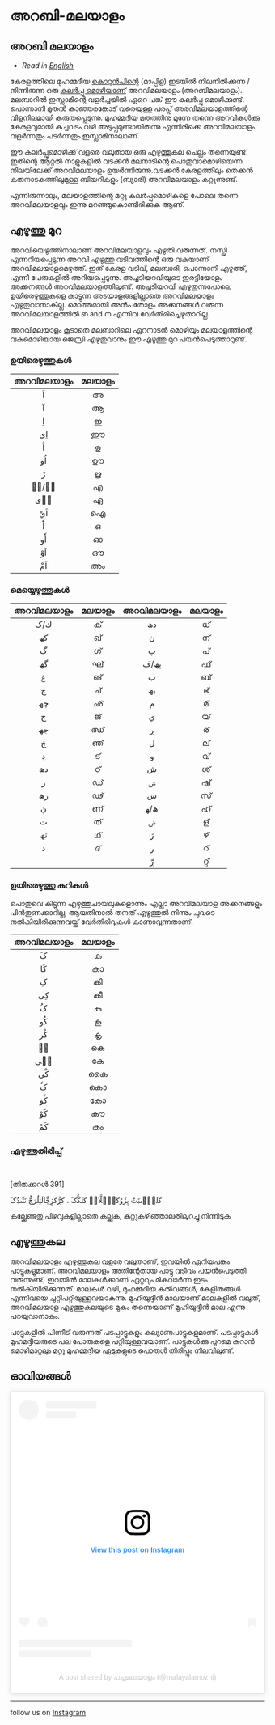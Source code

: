 # അറബി-മലയാളം

## അറബി മലയാളം

* _Read in [English](/en/arabi-malayalam/)_

കേരളത്തിലെ മുഹമ്മദീയ [കൊറുന്‍പിന്റെ](/materials/glossary/) (മാപ്പിള) ഇടയില്‍ നിലനില്‍ക്കുന്ന / നിന്നിരുന്ന ഒരു [കലര്‍പ്പു മൊഴിയാണ്](/materials/glossary/) അറവിമലയാളം (അറബിമലയാളം). മലബാറില്‍ ഇസ്ലാമിന്റെ വളര്‍ച്ചയില്‍ ഏറെ പങ്ക് ഈ കലര്‍പ്പു മൊഴിക്കുണ്ട്. പൊന്നാനി മുതല്‍ കാഞ്ഞരങ്കോട് വരെയുള്ള പരപ്പ് അരവിമലയാളത്തിന്റെ വിളനിലമായി കരുതപ്പെടുന്നു. മുഹമ്മദീയ മതത്തിനു മുന്നേ തന്നെ അറവികള്‍ക്കു കേരളവുമായി കച്ചവടം വഴി അടുപ്പമുണ്ടായിരുന്നു എന്നിരിക്കെ അറവിമലയാളം വളര്‍ന്നതും പടര്‍ന്നതും ഇസ്ലാമിനാലാണ്.

ഈ കലര്‍പ്പുമൊഴിക്ക് വളരെ വലുതായ ഒരു എഴുത്തുകല ചെല്ലം തന്നെയുണ്ട്. ഇതിന്റെ ആറ്റല്‍ നാളുകളില്‍ വടക്കന്‍ മലനാടിന്റെ പൊതുവാമൊഴിയെന്ന നിലയിലേക്ക് അറവിമലയാളം ഉയര്‍ന്നിരുന്നു.വടക്കന്‍ കേരളത്തിലും തെക്കന്‍ കരുനാടകത്തിലുമുള്ള ബിയറികളും (ബ്യാരി) അറവിമലയാളം കറ്റുന്നുണ്ട്.

എന്നിരുന്നാലും, മലയാളത്തിന്റെ മറ്റു കലര്‍പ്പുമൊഴികളെ പോലെ തന്നെ അറവിമലയാളവും ഇന്നു മറഞ്ഞുകൊണ്ടിരിക്കുക ആണ്.

## എഴുത്തു മുറ

അറവിയെഴുത്തിനാലാണ് അറവിമലയാളവും എഴുതി വരുന്നത്. നസ്ഖി എന്നറിയപ്പെടുന്ന അറവി എഴുത്തു വടിവത്തിന്റെ ഒരു വകയാണ് അറവിമലയാളമെഴുത്ത്. ഇത് കേരള വടിവ്, മലബാരി, പൊന്നാനി എഴുത്ത്, എന്നീ പേരുകളില്‍ അറിയപ്പെടുന്നു. അച്ചടിയറവിയുടെ ഇരട്ടിയോളം അക്കനങ്ങള്‍ അറവിമലയാളത്തിലുണ്ട്.
അച്ചടിയറവി എഴുതുന്നപോലെ ഉയിരെഴുത്തുകളെ കാട്ടുന്ന അടയാളങ്ങളില്ലാതെ അറവിമലയാളം എഴുതുവാനാകില്ല. മൊത്തമായി അന്‍പതോളം അക്കനങ്ങള്‍ വരുന്ന അറവിമലയാളത്തില്‍ ഩ and ന.എന്നിവ വേര്‍തിരിച്ചെഴുതാറില്ല.

അറവിമലയാളം കൂടാതെ മലബാറിലെ ഏറനാടന്‍ മൊഴിയും മലയാളത്തിന്റെ വകമൊഴിയായ ജെസ്രി എഴുതുവാനും ഈ എഴുത്തു മുറ പയന്‍പെടുത്താറുണ്ട്.

### ഉയിരെഴുത്തുകള്‍
| അറവിമലയാളം | മലയാളം |
| :--------: | :----: |
|     اَ      |   അ    |
|     آ      |   ആ    |
|     اِ      |   ഇ    |
|     اِی     |   ഈ    |
|     اُ      |   ഉ    |
|     اُو     |   ഊ    |
|     رْ      |   ഋ    |
|    ا٘/اࣣ    |   എ    |
|     ا٘ی     |   ഏ    |
|     اَيْ     |   ഐ    |
|     اٗ      |   ഒ    |
|     اٗو     |   ഓ    |
|     اَوْ     |   ഔ    |
|     اَمْ     |   അം   |

### മെയ്യെഴുത്തുകള്‍

| അറവിമലയാളം | മലയാളം | അറവിമലയാളം | മലയാളം |
| :--------: | :----: | :--------: | :----: |
|    ك/ک     |   ക്    |     دھ     |   ധ്    |
|     كھ     |   ഖ്    |     ن      |   ന്    |
|     گ      |   ഗ്    |     پ      |   പ്    |
|     گھ     |   ഘ്    |    پھ/ف    |   ഫ്    |
|     ۼ      |   ങ്    |     ب      |   ബ്    |
|     چ      |   ച്    |     بھ     |   ഭ്    |
|     چھ     |   ഛ്    |     م      |   മ്    |
|     ج      |   ജ്    |     ي      |   യ്    |
|     جھ     |   ഝ്    |     ڔ      |   ര്    |
|     ڿ      |   ഞ്    |     ل      |   ല്    |
|     ڊ      |   ട്    |     و      |   വ്    |
|     ڊھ     |   ഠ്    |     ش      |   ശ്    |
|     ڗ      |   ഡ്    |     ۺ      |   ഷ്    |
|     ڗھ     |   ഢ്    |     س      |   സ്    |
|     ڹ      |   ണ്    |    ھ/ﮭ     |   ഹ്    |
|     ت      |   ത്    |     ۻ      |   ള്    |
|     تھ     |   ഥ്    |     ژ      |   ഴ്    |
|     د      |   ദ്    |     ر      |   റ്    |
|            |        |     ڔّ      |   റ്റ്   |

### ഉയിരെഴുത്തു കുറികള്‍

പൊതുവെ കിട്ടുന്ന എഴുത്തുചായലുകളൊന്നും എല്ലാ അറവിമലയാള അക്കനങ്ങളും പിന്‍തുണക്കാറില്ല, ആയതിനാല്‍ തനത് എഴുത്തുല്‍ നിന്നും ചുവടെ നല്‍കിയിരിക്കുന്നവയ്ക്ക് വേര്‍തിരിവുകള്‍ കാണാവുന്നതാണ്.


| അറവിമലയാളം | മലയാളം |
| :--------: | :----: |
|     کَ      |   ക    |
|     کَا     |   കാ   |
|     کِ      |   കി   |
|     کِی     |   കീ   |
|     کُ      |   കു    |
|     کُو     |   കൂ    |
|     کْر     |   കൃ    |
|     کࣣ     |   കെ   |
|    کࣣی     |   കേ   |
|     کَْي     |   കൈ   |
|     کٗ      |   കൊ   |
|     کٗو     |   കോ   |
|     کَوْ     |   കൗ   |
|     کَمْ     |   കം   |



### എഴുത്തുതിരിപ്പ്

<br>

[തിരുക്കുറള്‍ 391]

کَلکّࣣىڹَتُ پِژَوُکَۻِّلَّاتࣣ کَلکُّکَ ، کڔُّکژِڿَّالَتِلُرَچُّ نَنِّىڊُکَ

കല്ക്കേണ്ടതു പിഴവുകളില്ലാതെ കല്ക്കുക, കറ്റുകഴിഞ്ഞാലതിലുറച്ചു നിന്നീടുക

## എഴുത്തുകല

അറവിമലയാളം എഴുത്തുകല വളരേ വലുതാണ്, ഇവയില്‍ ഏറിയപങ്കും പാട്ടുകളുമാണ്. അറവിമലയാളം അതിന്റേതായ പാട്ടു വടിവം പയന്‍പെടുത്തി വരുന്നുണ്ട്, ഇവയില്‍ മാലകള്‍ക്കാണ് ഏറ്റവും മികവാര്‍ന്ന ഇടം നല്‍കിയിരിക്കുന്നത്. മാലകള്‍ വഴി, മുഹമ്മദീയ കല്‍വങ്ങള്‍, കേളിതങ്ങള്‍ എന്നിവയെ ചുറ്റിപറ്റിയുള്ളവയാകുന്നു. മുഹിയുദ്ദീൻ മാലയാണ് മാലകളില്‍ വലുത്, അറവിമലയാള എഴുത്തുകലയുടെ മുകം തന്നെയാണ് മുഹിയുദ്ദീന്‍ മാല എന്നു പറയുവാനാകും.

പാട്ടുകളില്‍ പിന്നീട് വരുന്നത് പടപ്പാട്ടുകളും കല്യാണപാട്ടുകളുമാണ്. പടപ്പാട്ടുകള്‍ മുഹമദ്ദീയരുടെ പല പോരുകളെ പറ്റിയുള്ളവയാണ്. പാട്ടുകള്‍ക്കു പുറമെ കുറാന്‍ മൊഴിമാറ്റലും മറ്റു മുഹമ്മദ്ദീയ ഏടുകളുടെ പൊരുള്‍ തിരിപ്പും നിലവിലുണ്ട്.

## ഓവിയങ്ങള്‍

<blockquote class="instagram-media" data-instgrm-permalink="https://www.instagram.com/p/CSRgRFGlziR/?utm_source=ig_embed&amp;utm_campaign=loading" data-instgrm-version="14" style=" background:#FFF; border:0; border-radius:3px; box-shadow:0 0 1px 0 rgba(0,0,0,0.5),0 1px 10px 0 rgba(0,0,0,0.15); margin: 1px; max-width:540px; min-width:326px; padding:0; width:99.375%; width:-webkit-calc(100% - 2px); width:calc(100% - 2px);"><div style="padding:16px;"> <a href="https://www.instagram.com/p/CSRgRFGlziR/?utm_source=ig_embed&amp;utm_campaign=loading" style=" background:#FFFFFF; line-height:0; padding:0 0; text-align:center; text-decoration:none; width:100%;" target="_blank"> <div style=" display: flex; flex-direction: row; align-items: center;"> <div style="background-color: #F4F4F4; border-radius: 50%; flex-grow: 0; height: 40px; margin-right: 14px; width: 40px;"></div> <div style="display: flex; flex-direction: column; flex-grow: 1; justify-content: center;"> <div style=" background-color: #F4F4F4; border-radius: 4px; flex-grow: 0; height: 14px; margin-bottom: 6px; width: 100px;"></div> <div style=" background-color: #F4F4F4; border-radius: 4px; flex-grow: 0; height: 14px; width: 60px;"></div></div></div><div style="padding: 19% 0;"></div> <div style="display:block; height:50px; margin:0 auto 12px; width:50px;"><svg width="50px" height="50px" viewBox="0 0 60 60" version="1.1" xmlns="https://www.w3.org/2000/svg" xmlns:xlink="https://www.w3.org/1999/xlink"><g stroke="none" stroke-width="1" fill="none" fill-rule="evenodd"><g transform="translate(-511.000000, -20.000000)" fill="#000000"><g><path d="M556.869,30.41 C554.814,30.41 553.148,32.076 553.148,34.131 C553.148,36.186 554.814,37.852 556.869,37.852 C558.924,37.852 560.59,36.186 560.59,34.131 C560.59,32.076 558.924,30.41 556.869,30.41 M541,60.657 C535.114,60.657 530.342,55.887 530.342,50 C530.342,44.114 535.114,39.342 541,39.342 C546.887,39.342 551.658,44.114 551.658,50 C551.658,55.887 546.887,60.657 541,60.657 M541,33.886 C532.1,33.886 524.886,41.1 524.886,50 C524.886,58.899 532.1,66.113 541,66.113 C549.9,66.113 557.115,58.899 557.115,50 C557.115,41.1 549.9,33.886 541,33.886 M565.378,62.101 C565.244,65.022 564.756,66.606 564.346,67.663 C563.803,69.06 563.154,70.057 562.106,71.106 C561.058,72.155 560.06,72.803 558.662,73.347 C557.607,73.757 556.021,74.244 553.102,74.378 C549.944,74.521 548.997,74.552 541,74.552 C533.003,74.552 532.056,74.521 528.898,74.378 C525.979,74.244 524.393,73.757 523.338,73.347 C521.94,72.803 520.942,72.155 519.894,71.106 C518.846,70.057 518.197,69.06 517.654,67.663 C517.244,66.606 516.755,65.022 516.623,62.101 C516.479,58.943 516.448,57.996 516.448,50 C516.448,42.003 516.479,41.056 516.623,37.899 C516.755,34.978 517.244,33.391 517.654,32.338 C518.197,30.938 518.846,29.942 519.894,28.894 C520.942,27.846 521.94,27.196 523.338,26.654 C524.393,26.244 525.979,25.756 528.898,25.623 C532.057,25.479 533.004,25.448 541,25.448 C548.997,25.448 549.943,25.479 553.102,25.623 C556.021,25.756 557.607,26.244 558.662,26.654 C560.06,27.196 561.058,27.846 562.106,28.894 C563.154,29.942 563.803,30.938 564.346,32.338 C564.756,33.391 565.244,34.978 565.378,37.899 C565.522,41.056 565.552,42.003 565.552,50 C565.552,57.996 565.522,58.943 565.378,62.101 M570.82,37.631 C570.674,34.438 570.167,32.258 569.425,30.349 C568.659,28.377 567.633,26.702 565.965,25.035 C564.297,23.368 562.623,22.342 560.652,21.575 C558.743,20.834 556.562,20.326 553.369,20.18 C550.169,20.033 549.148,20 541,20 C532.853,20 531.831,20.033 528.631,20.18 C525.438,20.326 523.257,20.834 521.349,21.575 C519.376,22.342 517.703,23.368 516.035,25.035 C514.368,26.702 513.342,28.377 512.574,30.349 C511.834,32.258 511.326,34.438 511.181,37.631 C511.035,40.831 511,41.851 511,50 C511,58.147 511.035,59.17 511.181,62.369 C511.326,65.562 511.834,67.743 512.574,69.651 C513.342,71.625 514.368,73.296 516.035,74.965 C517.703,76.634 519.376,77.658 521.349,78.425 C523.257,79.167 525.438,79.673 528.631,79.82 C531.831,79.965 532.853,80.001 541,80.001 C549.148,80.001 550.169,79.965 553.369,79.82 C556.562,79.673 558.743,79.167 560.652,78.425 C562.623,77.658 564.297,76.634 565.965,74.965 C567.633,73.296 568.659,71.625 569.425,69.651 C570.167,67.743 570.674,65.562 570.82,62.369 C570.966,59.17 571,58.147 571,50 C571,41.851 570.966,40.831 570.82,37.631"></path></g></g></g></svg></div><div style="padding-top: 8px;"> <div style=" color:#3897f0; font-family:Arial,sans-serif; font-size:14px; font-style:normal; font-weight:550; line-height:18px;">View this post on Instagram</div></div><div style="padding: 12.5% 0;"></div> <div style="display: flex; flex-direction: row; margin-bottom: 14px; align-items: center;"><div> <div style="background-color: #F4F4F4; border-radius: 50%; height: 12.5px; width: 12.5px; transform: translateX(0px) translateY(7px);"></div> <div style="background-color: #F4F4F4; height: 12.5px; transform: rotate(-45deg) translateX(3px) translateY(1px); width: 12.5px; flex-grow: 0; margin-right: 14px; margin-left: 2px;"></div> <div style="background-color: #F4F4F4; border-radius: 50%; height: 12.5px; width: 12.5px; transform: translateX(9px) translateY(-18px);"></div></div><div style="margin-left: 8px;"> <div style=" background-color: #F4F4F4; border-radius: 50%; flex-grow: 0; height: 20px; width: 20px;"></div> <div style=" width: 0; height: 0; border-top: 2px solid transparent; border-left: 6px solid #f4f4f4; border-bottom: 2px solid transparent; transform: translateX(16px) translateY(-4px) rotate(30deg)"></div></div><div style="margin-left: auto;"> <div style=" width: 0px; border-top: 8px solid #F4F4F4; border-right: 8px solid transparent; transform: translateY(16px);"></div> <div style=" background-color: #F4F4F4; flex-grow: 0; height: 12px; width: 16px; transform: translateY(-4px);"></div> <div style=" width: 0; height: 0; border-top: 8px solid #F4F4F4; border-left: 8px solid transparent; transform: translateY(-4px) translateX(8px);"></div></div></div> <div style="display: flex; flex-direction: column; flex-grow: 1; justify-content: center; margin-bottom: 24px;"> <div style=" background-color: #F4F4F4; border-radius: 4px; flex-grow: 0; height: 14px; margin-bottom: 6px; width: 224px;"></div> <div style=" background-color: #F4F4F4; border-radius: 4px; flex-grow: 0; height: 14px; width: 144px;"></div></div></a><p style=" color:#c9c8cd; font-family:Arial,sans-serif; font-size:14px; line-height:17px; margin-bottom:0; margin-top:8px; overflow:hidden; padding:8px 0 7px; text-align:center; text-overflow:ellipsis; white-space:nowrap;"><a href="https://www.instagram.com/p/CSRgRFGlziR/?utm_source=ig_embed&amp;utm_campaign=loading" style=" color:#c9c8cd; font-family:Arial,sans-serif; font-size:14px; font-style:normal; font-weight:normal; line-height:17px; text-decoration:none;" target="_blank">A post shared by പച്ചമലയാളം (@malayalamozhi)</a></p></div></blockquote> <script async src="//www.instagram.com/embed.js"></script>


______________________________________________________

follow us on [Instagram](https://www.instagram.com/malayalamozhi/)



